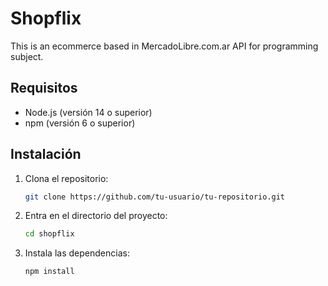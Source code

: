 # Shopflix

This is an ecommerce based in MercadoLibre.com.ar API for programming subject.

## Requisitos

- Node.js (versión 14 o superior)
- npm (versión 6 o superior) 

## Instalación

1. Clona el repositorio:

   ```sh
   git clone https://github.com/tu-usuario/tu-repositorio.git
    ```
2. Entra en el directorio del proyecto:

    ```sh
    cd shopflix
    ```
3. Instala las dependencias:

    ```sh
    npm install
    ```

